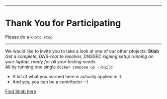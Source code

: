 -------------------

# Thank You for Participating

Please do a `knotc stop`  

-------------------

We would like to invite you to take a look at one of our other ptojects: **Stiab**  
*Get a complete, DNS-root to resolver, DNSSEC signing setup running on your laptop, ready for all your testing needs.*  
All by running one single `docker compose up --build`  
* A lot of what you learned here is actually applied in it.  
* And yes, you can be a contributor :-)  

[Find Stiab here](https://github.com/niek-sidn/stiab/blob/main/README.md)
